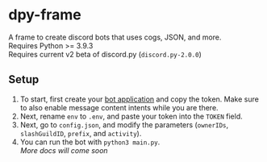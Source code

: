 # dpy-frame
A frame to create discord bots that uses cogs, JSON, and more.<br>
Requires Python >= 3.9.3<br>
Requires current v2 beta of discord.py (`discord.py-2.0.0`)<br>

## Setup
1. To start, first create your [bot application](https://discord.com/developers) and copy the token. Make sure to also enable message content intents while you are there.<br>
2. Next, rename `env` to `.env`, and paste your token into the `TOKEN` field.<br>
3. Next, go to `config.json`, and modify the parameters (`ownerIDs`, `slashGuildID`, `prefix`, and `activity`).<br>
4. You can run the bot with `python3 main.py`.<br>
_More docs will come soon_